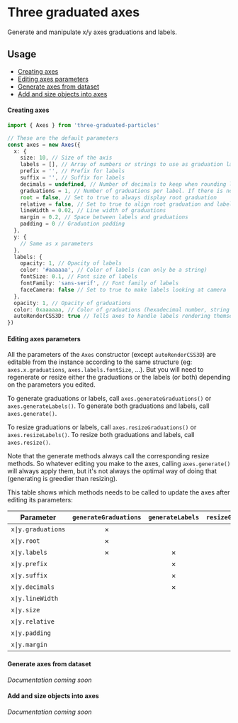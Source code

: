 # Three graduated axes

Generate and manipulate x/y axes graduations and labels.

## Usage

- [Creating axes](#creating-axes)
- [Editing axes parameters](#editing-axes-parameters)
- [Generate axes from dataset](#generate-axes-from-dataset)
- [Add and size objects into axes](#add-and-size-objects-into-axes)

#### Creating axes

```typescript
import { Axes } from 'three-graduated-particles'

// These are the default parameters
const axes = new Axes({
  x: {
    size: 10, // Size of the axis
    labels = [], // Array of numbers or strings to use as graduation labels
    prefix = '', // Prefix for labels
    suffix = '', // Suffix for labels
    decimals = undefined, // Number of decimals to keep when rounding labels, set to undefined to disable rounding
    graduations = 1, // Number of graduations per label. If there is no label, it will be used as the total number of graduations.
    root = false, // Set to true to always display root graduation
    relative = false, // Set to true to align root graduation and labels at 0
    lineWidth = 0.02, // Line width of graduations
    margin = 0.2, // Space between labels and graduations
    padding = 0 // Graduation padding
  },
  y: {
    // Same as x parameters
  },
  labels: {
    opacity: 1, // Opacity of labels
    color: '#aaaaaa', // Color of labels (can only be a string)
    fontSize: 0.1, // Font size of labels
    fontFamily: 'sans-serif', // Font family of labels
    faceCamera: false // Set to true to make labels looking at camera
  },
  opacity: 1, // Opacity of graduations
  color: 0xaaaaaa, // Color of graduations (hexadecimal number, string or Color instance)
  autoRenderCSS3D: true // Tells axes to handle labels rendering themself by creating a CSS3DRenderer and syncing it with axes rendering
})
```

#### Editing axes parameters

All the parameters of the `Axes` constructor (except `autoRenderCSS3D`) are editable from the instance according to the same structure (eg: `axes.x.graduations`, `axes.labels.fontSize`, ...). But you will need to regenerate or resize either the graduations or the labels (or both) depending on the parameters you edited.

To generate graduations or labels, call `axes.generateGraduations()` or `axes.generateLabels()`.
To generate both graduations and labels, call `axes.generate()`.

To resize graduations or labels, call `axes.resizeGraduations()` or `axes.resizeLabels()`.
To resize both graduations and labels, call `axes.resize()`.

Note that the generate methods always call the corresponding resize methods. So whatever editing you make to the axes, calling `axes.generate()` will always apply them, but it's not always the optimal way of doing that (generating is greedier than resizing).

This table shows which methods needs to be called to update the axes after editing its parameters:

| Parameter | `generateGraduations` | `generateLabels` | `resizeGraduations` | `resizeLabels` |
|-|:-:|:-:|:-:|:-:|
| `x\|y.graduations` | × | | | |
| `x\|y.root` | × | | | |
| `x\|y.labels` | × | × | | |
| `x\|y.prefix` | | × | | |
| `x\|y.suffix` | | × | | |
| `x\|y.decimals` | | × | | |
| `x\|y.lineWidth` | | | × | |
| `x\|y.size` | | | × | × |
| `x\|y.relative` | | | × | × |
| `x\|y.padding` | | | × | × |
| `x\|y.margin` | | | | × |

#### Generate axes from dataset

*Documentation coming soon*

#### Add and size objects into axes

*Documentation coming soon*
